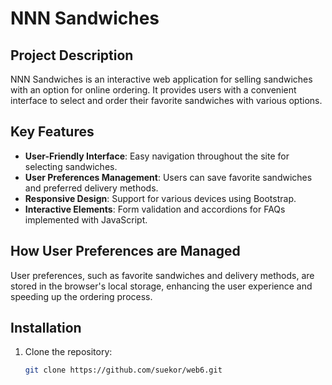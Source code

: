 # NNN Sandwiches

## Project Description
NNN Sandwiches is an interactive web application for selling sandwiches with an option for online ordering. It provides users with a convenient interface to select and order their favorite sandwiches with various options.

## Key Features
- **User-Friendly Interface**: Easy navigation throughout the site for selecting sandwiches.
- **User Preferences Management**: Users can save favorite sandwiches and preferred delivery methods.
- **Responsive Design**: Support for various devices using Bootstrap.
- **Interactive Elements**: Form validation and accordions for FAQs implemented with JavaScript.

## How User Preferences are Managed
User preferences, such as favorite sandwiches and delivery methods, are stored in the browser's local storage, enhancing the user experience and speeding up the ordering process.

## Installation
1. Clone the repository: 
   ```bash
   git clone https://github.com/suekor/web6.git
